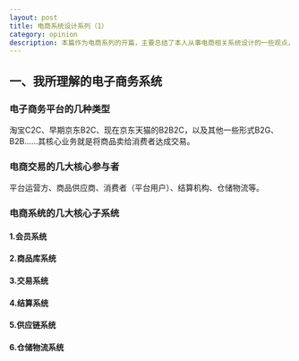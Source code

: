 ```yaml
---
layout: post
title: 电商系统设计系列（1）
category: opinion
description: 本篇作为电商系列的开篇，主要总结了本人从事电商相关系统设计的一些观点，概括描述电商系统的几个重要的子系统。
---
```


## 一、我所理解的电子商务系统

### 电子商务平台的几种类型

淘宝C2C、早期京东B2C、现在京东天猫的B2B2C，以及其他一些形式B2G、B2B……其核心业务就是将商品卖给消费者达成交易。

### 电商交易的几大核心参与者

平台运营方、商品供应商、消费者（平台用户）、结算机构、仓储物流等。

### 电商系统的几大核心子系统

#### 1.会员系统

#### 2.商品库系统

#### 3.交易系统

#### 4.结算系统

#### 5.供应链系统

#### 6.仓储物流系统